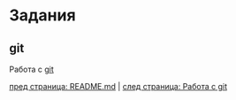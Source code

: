 # Задания

## git

Работа с [git](tasks/git.md)

[пред страница: README.md](README.md) | [след страница: Работа с git](tasks/git.md)
